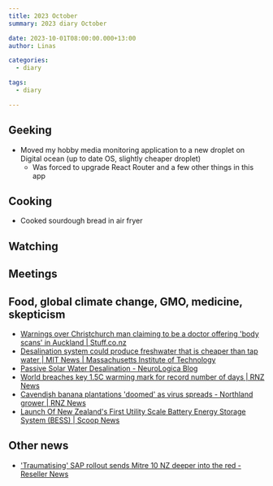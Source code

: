```yaml
---
title: 2023 October
summary: 2023 diary October

date: 2023-10-01T08:00:00.000+13:00
author: Linas

categories:
  - diary

tags:
  - diary

---
```


## Geeking

* Moved my hobby media monitoring application to a new droplet on Digital ocean (up to date OS, slightly cheaper droplet)
  * Was forced to upgrade React Router and a few other things in this app

## Cooking

* Cooked sourdough bread in air fryer

## Watching


## Meetings


## Food, global climate change, GMO, medicine, skepticism

* [Warnings over Christchurch man claiming to be a doctor offering 'body scans' in Auckland | Stuff.co.nz](https://www.stuff.co.nz/national/health/133046732/warnings-over-christchurch-man-claiming-to-be-a-doctor-offering-body-scans-in-auckland)
* [Desalination system could produce freshwater that is cheaper than tap water | MIT News | Massachusetts Institute of Technology](https://news.mit.edu/2023/desalination-system-could-produce-freshwater-cheaper-0927)
* [Passive Solar Water Desalination - NeuroLogica Blog](https://theness.com/neurologicablog/index.php/passive-solar-water-desalination/)
* [World breaches key 1.5C warming mark for record number of days | RNZ News](https://www.rnz.co.nz/news/world/499643/world-breaches-key-1-point-5c-warming-mark-for-record-number-of-days)
* [Cavendish banana plantations 'doomed' as virus spreads - Northland grower | RNZ News](https://www.rnz.co.nz/news/national/501024/cavendish-banana-plantations-doomed-as-virus-spreads-northland-grower)
* [Launch Of New Zealand's First Utility Scale Battery Energy Storage System (BESS) | Scoop News](https://www.scoop.co.nz/stories/BU2310/S00269/launch-of-new-zealands-first-utility-scale-battery-energy-storage-system-bess.htm)

## Other news

* ['Traumatising' SAP rollout sends Mitre 10 NZ deeper into the red - Reseller News](https://www.reseller.co.nz/article/709273/traumatising-sap-rollout-sends-mitre-10-into-red/)
